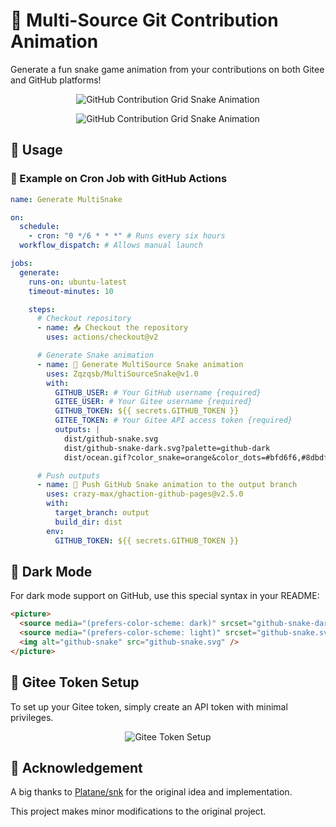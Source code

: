 # 🐍 Multi-Source Git Contribution Animation

Generate a fun snake game animation from your contributions on both Gitee and GitHub platforms!

<p align="center">
  <img
    alt="GitHub Contribution Grid Snake Animation"
    src="https://alicloud-pic.oss-cn-shanghai.aliyuncs.com/MultiSourceSnake/contributions.png"
  />
</p>

<p align="center">
  <picture>
    <source
      media="(prefers-color-scheme: dark)"
      srcset="https://alicloud-pic.oss-cn-shanghai.aliyuncs.com/MultiSourceSnake/github-snake-dark.svg"
    />
    <source
      media="(prefers-color-scheme: light)"
      srcset="https://alicloud-pic.oss-cn-shanghai.aliyuncs.com/MultiSourceSnake/github-snake.svg"
    />
    <img
      alt="GitHub Contribution Grid Snake Animation"
      src="https://alicloud-pic.oss-cn-shanghai.aliyuncs.com/MultiSourceSnake/github-snake.svg"
    />
  </picture>
</p>

## 🚀 Usage

### 🔄 Example on Cron Job with GitHub Actions

```yaml
name: Generate MultiSnake

on:
  schedule:
    - cron: "0 */6 * * *" # Runs every six hours
  workflow_dispatch: # Allows manual launch

jobs:
  generate:
    runs-on: ubuntu-latest
    timeout-minutes: 10

    steps:
      # Checkout repository
      - name: 📥 Checkout the repository
        uses: actions/checkout@v2

      # Generate Snake animation
      - name: 🐍 Generate MultiSource Snake animation
        uses: Zqzqsb/MultiSourceSnake@v1.0
        with:
          GITHUB_USER: # Your GitHub username {required}
          GITEE_USER: # Your Gitee username {required}
          GITHUB_TOKEN: ${{ secrets.GITHUB_TOKEN }}
          GITEE_TOKEN: # Your Gitee API access token {required}
          outputs: |
            dist/github-snake.svg
            dist/github-snake-dark.svg?palette=github-dark
            dist/ocean.gif?color_snake=orange&color_dots=#bfd6f6,#8dbdff,#64a1f4,#4b91f1,#3c7dd9

      # Push outputs
      - name: 🚀 Push GitHub Snake animation to the output branch
        uses: crazy-max/ghaction-github-pages@v2.5.0
        with:
          target_branch: output
          build_dir: dist
        env:
          GITHUB_TOKEN: ${{ secrets.GITHUB_TOKEN }}
```

## 🌙 Dark Mode

For dark mode support on GitHub, use this special syntax in your README:

```html
<picture>
  <source media="(prefers-color-scheme: dark)" srcset="github-snake-dark.svg" />
  <source media="(prefers-color-scheme: light)" srcset="github-snake.svg" />
  <img alt="github-snake" src="github-snake.svg" />
</picture>
```

## 🔑 Gitee Token Setup

To set up your Gitee token, simply create an API token with minimal privileges.

<p align="center">
  <img src="https://alicloud-pic.oss-cn-shanghai.aliyuncs.com/MultiSourceSnake/GiteeApiSetup.png" alt="Gitee Token Setup"/>
</p>

## 📝 Acknowledgement

A big thanks to [Platane/snk](https://github.com/Platane/snk) for the original idea and implementation.

This project makes minor modifications to the original project.
